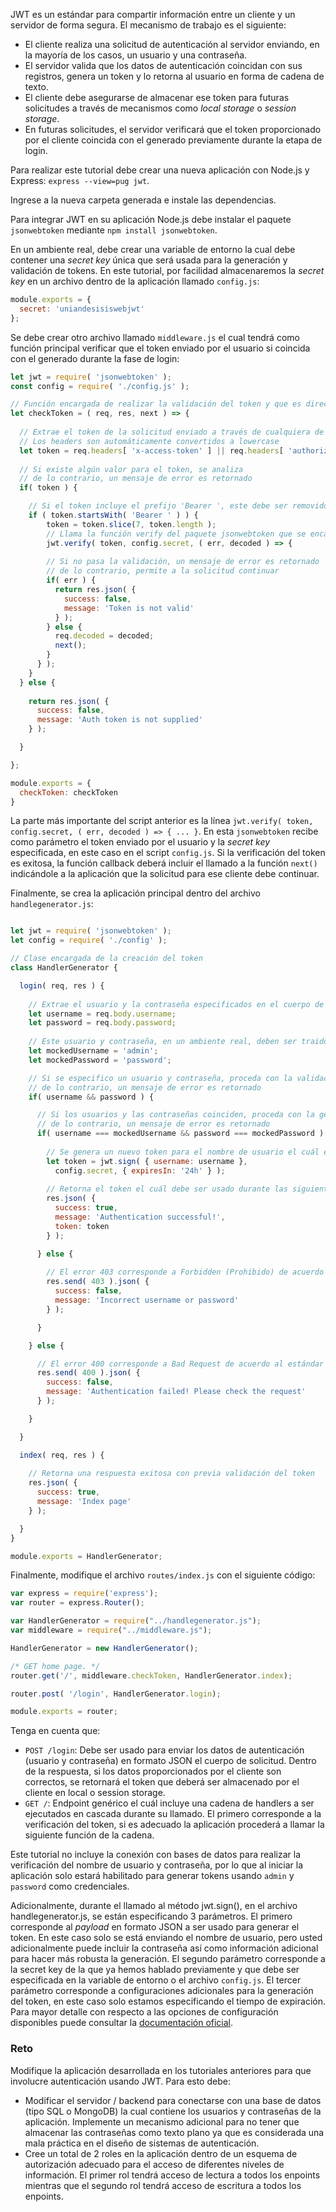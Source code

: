 JWT es un estándar para compartir información entre un cliente y un servidor de forma segura. El mecanismo de trabajo es el siguiente:
- El cliente realiza una solicitud de autenticación al servidor enviando, en la mayoría de los casos, un usuario y una contraseña.
- El servidor valida que los datos de autenticación coincidan con sus registros, genera un token y lo retorna al usuario en forma de cadena de texto.
- El cliente debe asegurarse de almacenar ese token para futuras solicitudes a través de mecanismos como _local storage_ o _session storage_.
- En futuras solicitudes, el servidor verificará que el token proporcionado por el cliente coincida con el generado previamente durante la etapa de login.

Para realizar este tutorial debe crear una nueva aplicación con Node.js y Express: `express --view=pug jwt`. 

Ingrese a la nueva carpeta generada e instale las dependencias. 

Para integrar JWT en su aplicación Node.js debe instalar el paquete `jsonwebtoken` mediante `npm install jsonwebtoken`. 

En un ambiente real, debe crear una variable de entorno la cual debe contener una _secret key_ única que será usada para la generación y validación de tokens. En este tutorial, por facilidad almacenaremos la _secret key_ en un archivo dentro de la aplicación llamado `config.js`:

```javascript
module.exports = {
  secret: 'uniandesisiswebjwt'
};
```

Se debe crear otro archivo llamado `middleware.js` el cual tendrá como función principal verificar que el token enviado por el usuario si coincida con el generado durante la fase de login:

```javascript
let jwt = require( 'jsonwebtoken' );
const config = require( './config.js' );

// Función encargada de realizar la validación del token y que es directamente consumida por server.js
let checkToken = ( req, res, next ) => {
  
  // Extrae el token de la solicitud enviado a través de cualquiera de los dos headers especificados
  // Los headers son automáticamente convertidos a lowercase
  let token = req.headers[ 'x-access-token' ] || req.headers[ 'authorization' ];
  
  // Si existe algún valor para el token, se analiza
  // de lo contrario, un mensaje de error es retornado
  if( token ) {

    // Si el token incluye el prefijo 'Bearer ', este debe ser removido
    if ( token.startsWith( 'Bearer ' ) ) {
        token = token.slice(7, token.length );
        // Llama la función verify del paquete jsonwebtoken que se encarga de realizar la validación del token con el secret proporcionado
        jwt.verify( token, config.secret, ( err, decoded ) => {
      
        // Si no pasa la validación, un mensaje de error es retornado
        // de lo contrario, permite a la solicitud continuar
        if( err ) {
          return res.json( {
            success: false,
            message: 'Token is not valid'
          } );
        } else {
          req.decoded = decoded;
          next();
        }
      } );
    }
  } else {
    
    return res.json( {
      success: false,
      message: 'Auth token is not supplied'
    } );

  }

};

module.exports = {
  checkToken: checkToken
}
```

La parte más importante del script anterior es la línea `jwt.verify( token, config.secret, ( err, decoded ) => { ... }`. En esta `jsonwebtoken` recibe como parámetro el token enviado por el usuario y la _secret key_ especificada, en este caso en el script `config.js`. Si la verificación del token es exitosa, la función callback deberá incluir el llamado a la función `next()` indicándole a la aplicación que la solicitud para ese cliente debe continuar.

Finalmente, se crea la aplicación principal dentro del archivo `handlegenerator.js`:

```javascript

let jwt = require( 'jsonwebtoken' );
let config = require( './config' );

// Clase encargada de la creación del token
class HandlerGenerator {

  login( req, res ) {
    
    // Extrae el usuario y la contraseña especificados en el cuerpo de la solicitud
    let username = req.body.username;
    let password = req.body.password;
    
    // Este usuario y contraseña, en un ambiente real, deben ser traidos de la BD
    let mockedUsername = 'admin';
    let mockedPassword = 'password';

    // Si se especifico un usuario y contraseña, proceda con la validación
    // de lo contrario, un mensaje de error es retornado
    if( username && password ) {

      // Si los usuarios y las contraseñas coinciden, proceda con la generación del token
      // de lo contrario, un mensaje de error es retornado
      if( username === mockedUsername && password === mockedPassword ) {
        
        // Se genera un nuevo token para el nombre de usuario el cuál expira en 24 horas
        let token = jwt.sign( { username: username },
          config.secret, { expiresIn: '24h' } );
        
        // Retorna el token el cuál debe ser usado durante las siguientes solicitudes
        res.json( {
          success: true,
          message: 'Authentication successful!',
          token: token
        } );

      } else {
        
        // El error 403 corresponde a Forbidden (Prohibido) de acuerdo al estándar HTTP
        res.send( 403 ).json( {
          success: false,
          message: 'Incorrect username or password'
        } );

      }

    } else {

      // El error 400 corresponde a Bad Request de acuerdo al estándar HTTP
      res.send( 400 ).json( {
        success: false,
        message: 'Authentication failed! Please check the request'
      } );

    }

  }

  index( req, res ) {
    
    // Retorna una respuesta exitosa con previa validación del token
    res.json( {
      success: true,
      message: 'Index page'
    } );

  }
}

module.exports = HandlerGenerator;
``` 

Finalmente, modifique el archivo `routes/index.js` con el siguiente código:

```javascript
var express = require('express');
var router = express.Router();

var HandlerGenerator = require("../handlegenerator.js");
var middleware = require("../middleware.js");

HandlerGenerator = new HandlerGenerator();

/* GET home page. */
router.get('/', middleware.checkToken, HandlerGenerator.index);

router.post( '/login', HandlerGenerator.login);

module.exports = router;

```
Tenga en cuenta que:

- `POST /login`: Debe ser usado para enviar los datos de autenticación (usuario y contraseña) en formato JSON el cuerpo de solicitud. Dentro de la respuesta, si los datos proporcionados por el cliente son correctos, se retornará el token que deberá ser almacenado por el cliente en local o session storage. 
- `GET /`: Endpoint genérico el cuál incluye una cadena de handlers a ser ejecutados en cascada durante su llamado. El primero corresponde a la verificación del token, si es adecuado la aplicación procederá a llamar la siguiente función de la cadena.

Este tutorial no incluye la conexión con bases de datos para realizar la verificación del nombre de usuario y contraseña, por lo que al iniciar la aplicación solo estará habilitado para generar tokens usando `admin` y `password` como credenciales.

Adicionalmente, durante el llamado al método jwt.sign(), en el archivo handlegenerator.js, se están especificando 3 parámetros. El primero corresponde al _payload_ en formato JSON a ser usado para generar el token. En este caso solo se está enviando el nombre de usuario, pero usted adicionalmente puede incluir la contraseña así como información adicional para hacer más robusta la generación. El segundo parámetro corresponde a la secret key de la que ya hemos hablado previamente y que debe ser especificada en la variable de entorno o el archivo `config.js`. El tercer parámetro corresponde a configuraciones adicionales para la generación del token, en este caso solo estamos especificando el tiempo de expiración. Para mayor detalle con respecto a las opciones de configuración disponibles puede consultar la [documentación oficial](https://github.com/auth0/node-jsonwebtoken).


### Reto
Modifique la aplicación desarrollada en los tutoriales anteriores para que involucre autenticación usando JWT. Para esto debe:
- Modificar el servidor / backend para conectarse con una base de datos (tipo SQL o MongoDB) la cual contiene los usuarios y contraseñas de la aplicación. Implemente un mecanismo adicional para no tener que almacenar las contraseñas como texto plano ya que es considerada una mala práctica en el diseño de sistemas de autenticación.
- Cree un total de 2 roles en la aplicación dentro de un esquema de autorización adecuado para el acceso de diferentes niveles de información. El primer rol tendrá acceso de lectura a todos los enpoints mientras que el segundo rol tendrá acceso de escritura a todos los enpoints.